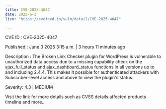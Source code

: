 ```yaml
---
title: CVE-2025-4047
date: 2025-6-3
lien: "https://cvefeed.io/vuln/detail/CVE-2025-4047"

---
```


CVE ID : CVE-2025-4047

Published :  June 3
2025
3:15 a.m. | 3 hours
11 minutes ago

Description : The Broken Link Checker plugin for WordPress is vulnerable to unauthorized data access due to a missing capability check on the ajax_full_status and ajax_dashboard_status functions in all versions up to
and including
2.4.4. This makes it possible for authenticated attackers
with Subscriber-level access and above
to view the plugin's status.

Severity: 4.3 | MEDIUM

Visit the link for more details
such as CVSS details
affected products
timeline
and more...
